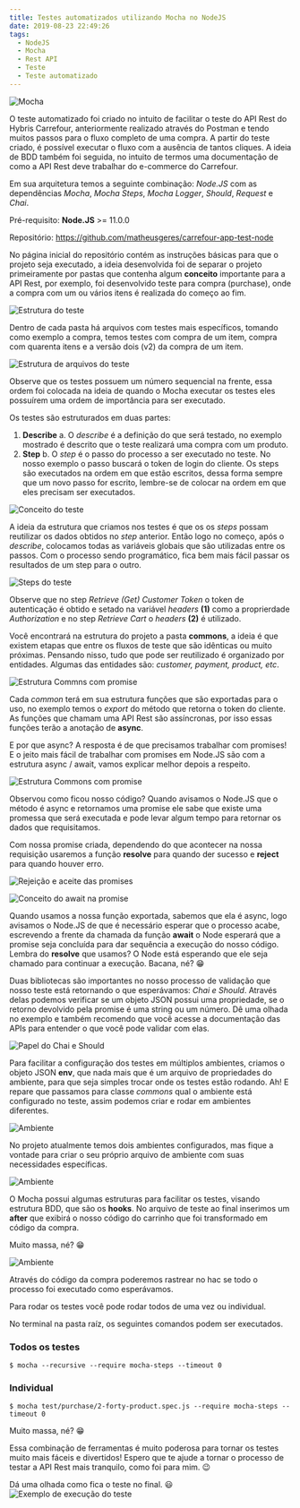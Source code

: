 ```yaml
---
title: Testes automatizados utilizando Mocha no NodeJS
date: 2019-08-23 22:49:26
tags:
  - NodeJS
  - Mocha
  - Rest API
  - Teste
  - Teste automatizado
---
```

![Mocha](/images/teste-automizado-restapi-mocha/mocha.png)

O teste automatizado foi criado no intuito de facilitar o teste do API Rest do Hybris Carrefour, anteriormente realizado através do Postman e tendo muitos passos para o fluxo completo de uma compra. A partir do teste criado, é possível executar o fluxo com a ausência de tantos cliques. A ideia de BDD também foi seguida, no intuito de termos uma documentação de como a API Rest deve trabalhar do e-commerce do Carrefour.

Em sua arquitetura temos a seguinte combinação: _Node.JS_ com as dependências _Mocha_, _Mocha Steps_, _Mocha Logger_, _Should_, _Request_ e _Chai_.

Pré-requisito: **Node.JS** >= 11.0.0
<!-- more -->


Repositório: https://github.com/matheusgeres/carrefour-app-test-node



No página inicial do repositório contém as instruções básicas para que o projeto seja executado, a ideia desenvolvida foi de separar o projeto primeiramente por pastas que contenha algum **conceito** importante para a API Rest, por exemplo, foi desenvolvido teste para compra (purchase), onde a compra com um ou vários itens é realizada do começo ao fim.

![Estrutura do teste](/images/teste-automizado-restapi-mocha/1-estrutura.png)

Dentro de cada pasta há arquivos com testes mais específicos, tomando como exemplo a compra, temos testes com compra de um item, compra com quarenta itens e a versão dois (v2) da compra de um item.

![Estrutura de arquivos do teste](/images/teste-automizado-restapi-mocha/2-estrutura-arquivos.png)

Observe que os testes possuem um número sequencial na frente, essa ordem foi colocada na ideia de quando o Mocha executar os testes eles possuírem uma ordem de importância para ser executado.



Os testes são estruturados em duas partes:

1. **Describe**
  a. O _describe_ é a definição do que será testado, no exemplo mostrado é descrito que o teste realizará uma compra com um produto.
2. **Step**
  b. O _step_ é o passo do processo a ser executado no teste. No nosso exemplo o passo buscará o token de login do cliente. Os steps são executados na ordem em que estão escritos, dessa forma sempre que um novo passo for escrito, lembre-se de colocar na ordem em que eles precisam ser executados.

![Conceito do teste](/images/teste-automizado-restapi-mocha/3-conceito-teste.png)


A ideia da estrutura que criamos nos testes é que os os _steps_ possam reutilizar os dados obtidos no _step_ anterior. Então logo no começo, após o _describe_, colocamos todas as variáveis globais que são utilizadas entre os passos. Com o processo sendo programático, fica bem mais fácil passar os resultados de um step para o outro.

![Steps do teste](/images/teste-automizado-restapi-mocha/4-step-teste.png)

Observe que no step _Retrieve (Get) Customer Token_ o token de autenticação é obtido e setado na variável _headers_ **(1)** como a proprierdade _Authorization_ e no step _Retrieve Cart_ o _headers_ **(2)** é utilizado.



Você encontrará na estrutura do projeto a pasta **commons**, a ideia é que existem etapas que entre os fluxos de teste que são idênticas ou muito próximas. Pensando nisso, tudo que pode ser reutilizado é organizado por entidades. Algumas das entidades são: _customer, payment, product, etc_.

![Estrutura Commns com promise](/images/teste-automizado-restapi-mocha/5-commons.png)



Cada _common_ terá em sua estrutura funções que são exportadas para o uso, no exemplo temos o _export_ do método que retorna o token do cliente. As funções que chamam uma API Rest são assíncronas, por isso essas funções terão a anotação de **async**.

E por que async? A resposta é de que precisamos trabalhar com promises! E o jeito mais fácil de trabalhar com promises em Node.JS são com a estrutura async / await, vamos explicar melhor depois a respeito.

![Estrutura Commons com promise](/images/teste-automizado-restapi-mocha/6-estrutura-common.png)

Observou como ficou nosso código? Quando avisamos o Node.JS que o método é async e retornamos uma promise ele sabe que existe uma promessa que será executada e pode levar algum tempo para retornar os dados que requisitamos.

Com nossa promise criada, dependendo do que acontecer na nossa requisição usaremos a função **resolve** para quando der sucesso e **reject** para quando houver erro.



![Rejeição e aceite das promises](/images/teste-automizado-restapi-mocha/7-common-promise.png)

![Conceito do await na promise](/images/teste-automizado-restapi-mocha/8-await-promise-common.png)

Quando usamos a nossa função exportada, sabemos que ela é async, logo avisamos o Node.JS de que é necessário esperar que o processo acabe, escrevendo a frente da chamada da função **await** o Node esperará que a promise seja concluída para dar sequência a execução do nosso código. Lembra do **resolve** que usamos? O Node está esperando que ele seja chamado para continuar a execução. Bacana, né? :grin:



Duas bibliotecas são importantes no nosso processo de validação que nosso teste está retornando o que esperávamos: _Chai e Should_. Através delas podemos verificar se um objeto JSON possui uma propriedade, se o retorno devolvido pela promise é uma string ou um número. Dê uma olhada no exemplo e também recomendo que você acesse a documentação das APIs para entender o que você pode validar com elas.

![Papel do Chai e Should](/images/teste-automizado-restapi-mocha/9-chai-should.png)



Para facilitar a configuração dos testes em múltiplos ambientes, criamos o objeto JSON **env**, que nada mais que é um arquivo de propriedades do ambiente, para que seja simples trocar onde os testes estão rodando. Ah! E repare que passamos para classe _commons_ qual o ambiente está configurado no teste, assim podemos criar e rodar em ambientes diferentes.

![Ambiente](/images/teste-automizado-restapi-mocha/10-enviroment.png)



No projeto atualmente temos dois ambientes configurados, mas fique a vontade para criar o seu próprio arquivo de ambiente com suas necessidades específicas.

![Ambiente](/images/teste-automizado-restapi-mocha/11-local-enviroment.png)



O Mocha possui algumas estruturas para facilitar os testes, visando estrutura BDD, que são os **hooks**. No arquivo de teste ao final inserimos um **after** que exibirá o nosso código do carrinho que foi transformado em código da compra.

Muito massa, né? :grin:

![Ambiente](/images/teste-automizado-restapi-mocha/12-hooks.png)

Através do código da compra poderemos rastrear no hac se todo o processo foi executado como esperávamos.



Para rodar os testes você pode rodar todos de uma vez ou individual.

No terminal na pasta raíz, os seguintes comandos podem ser executados.

### Todos os testes
`$ mocha --recursive --require mocha-steps --timeout 0`

### Individual
`$ mocha test/purchase/2-forty-product.spec.js --require mocha-steps --timeout 0`


Muito massa, né? :grin:

Essa combinação de ferramentas é muito poderosa para tornar os testes muito mais fáceis e divertidos! Espero que te ajude a tornar o processo de testar a API Rest mais tranquilo, como foi para mim. :wink:



Dá uma olhada como fica o teste no final. :smiley:
![Exemplo de execução do teste](/images/teste-automizado-restapi-mocha/13-execucao-teste.png)


